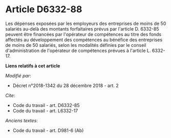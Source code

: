 # Article D6332-88

Les dépenses exposées par les employeurs des entreprises de moins de 50 salariés au-delà des montants forfaitaires prévus par
l'article D. 6332-85 peuvent être financées par l'opérateur de compétences au titre des fonds affectés au développement des
compétences au bénéfice des entreprises de moins de 50 salariés, selon les modalités définies par le conseil d'administration
de l'opérateur de compétences prévues à l'article L. 6332-17.

**Liens relatifs à cet article**

_Modifié par_:

  - Décret n°2018-1342 du 28 décembre 2018 - art. 2

_Cite_:

  - Code du travail - art. D6332-85
  - Code du travail - art. L6332-17

_Anciens textes_:

  - Code du travail - art. D981-6 (Ab)
